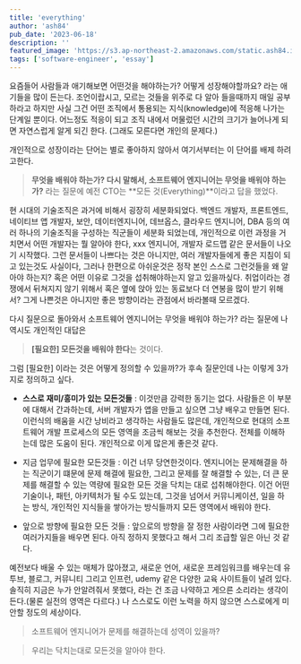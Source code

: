 ```yaml
---
title: 'everything'
author: 'ash84'
pub_date: '2023-06-18'
description: ''
featured_image: 'https://s3.ap-northeast-2.amazonaws.com/static.ash84.io/images/blog/learn-everything/ian-schneider-8COAUK8ckv8-unsplash.jpg'
tags: ['software-engineer', 'essay']
---
```


요즘들어 사람들과 애기해보면 어떤것을 해야하는가? 어떻게 성장해야할까요? 라는 애기들을 많이 든는다. 조언이랍시고, 모르는 것들을 위주로 다 알아 들을때까지 매일 공부하라고 하지만 사실 그건 어떤 조직에서 통용되는 지식(knowledge)에 적응해 나가는 단계일 뿐이다. 어느정도 적응이 되고 조직 내에서 머물렀던 시간의 크기가 늘어나게 되면 자연스럽게 알게 되긴 한다. (그래도 모른다면 개인의 문제다.)

개인적으로 성장이라는 단어는 별로 좋아하지 않아서 여기서부터는 이 단어를 배제 하려고한다. 

> **무엇을 배워야 하는가? 다시 말해서, 소프트웨어 엔지니어는 무엇을 배워야 하는가?**
라는 질문에 예전 CTO는 **모든 것(Everything)**이라고 답을 했었다. 

현 시대의 기술조직은 과거에 비해서 굉장히 세분화되었다. 백엔드 개발자, 프론트엔드, 네이티브 앱 개발자, 보안, 데이터엔지니어, 데브옵스, 클라우드 엔지니어, DBA 등의 여러 하나의 기술조직을 구성하는 직군들이 세분화 되었는데, 개인적으로 이런 과정을 거치면서 어떤 개발자는 뭘 알아야 한다, xxx 엔지니어, 개발자 로드맵 같은 문서들이 나오기 시작했다. 그런 문서들이 나쁘다는 것은 아니지만, 여러 개발자들에게 좋은 지침이 되고 있는것도 사실이다, 그러나 한편으로 아쉬운것은 정작 본인 스스로 그런것들을 왜 알아야 하는지? 혹은 어떤 이유로 그것을 섭취해야하는지 알고 있을까싶다. 취업이라는 경쟁에서 뒤쳐지지 않기 위해서 혹은 옆에 앉아 있는 동료보다 더 연봉을 많이 받기 위해서? 그게 나쁜것은 아니지만 좋은 방향이라는 관점에서 바라볼때 모르겠다. 

다시 질문으로 돌아와서 소프트웨어 엔지니어는 무엇을 배워야 하는가? 라는 질문에 나 역시도 개인적인 대답은 
> **[필요한] 모든것을 배워야 한다**는 것이다.

그럼 [필요한] 이라는 것은 어떻게 정의할 수 있을까?가 후속 질문인데 
나는 이렇게 3가지로 정의하고 싶다. 

- **스스로 재미/흥미가 있는 모든것들** : 이것만큼 강력한 동기는 없다. 사람들은 이 부분에 대해서 간과하는데, 서버 개발자가 앱을 만들고 싶으면 그냥 배우고 만들면 된다. 이런식의 배움을 시간 낭비라고 생각하는 사람들도 많은데, 개인적으로 현대의 소프트웨어 개발 프로세스의 모든 영역을 조금씩 해보는 것을 추천한다. 전체를 이해하는데 많은 도움이 된다. 개인적으로 이게 많은게 좋은것 같다. 

- 지금 업무에 필요한 모든것들  : 이건 너무 당연한것이다. 엔지니어는 문제해결을 하는 직군이기 떄문에 문제 해결에 필요한, 그리고 문제를 잘 해결할 수 있는, 더 큰 문제를 해결할 수 있는 역량에 필요한 모든 것을 닥치는 대로 섭취해야한다. 이건 어떤 기술이나, 패턴, 아키텍처가 될 수도 있는데, 그것을 넘어서 커뮤니케이션, 일을 하는 방식, 개인적인 지식들을 쌓아가는 방식들까지 모든 영역에서 배워야 한다. 

- 앞으로 방향에 필요한 모든 것들 : 앞으로의 방향을 잘 정한 사람이라면 그에 필요한 여러가지들을 배우면 된다. 아직 정하지 못했다고 해서 그리 조급할 일은 아닌 것 같다. 

예전보다 배울 수 있는 매체가 많아졌고, 새로운 언어, 새로운 프레임워크를 배우는데 유투브, 블로그, 커뮤니티 그리고 인프런, udemy	 같은 다양한 교육 사이트들이 널려 있다. 솔직히 지금은 누가 안알려줘서 못했다, 라는 건 조금 나약하고 게으른 소리라는 생각이 든다.(물론 실전의 영역은 다르다.) 나 스스로도 이런 노력을 하지 않으면 스스로에게 미안할 정도의 세상이다. 

> 소프트웨어 엔지니어가 문제를 해결하는데 성역이 있을까? 

> 우리는 닥치는대로 모든것을 알아야 한다.
